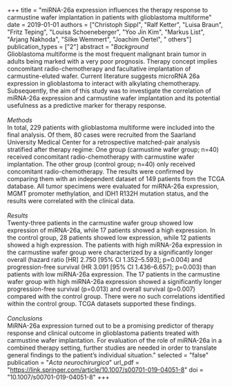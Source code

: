 +++
title = "miRNA-26a expression influences the therapy response to carmustine wafer implantation in patients with glioblastoma multiforme"
date = 2019-01-01
authors = ["Christoph Sippl", "Ralf Ketter", "Luisa Braun", "Fritz Teping", "Louisa Schoeneberger", "Yoo Jin Kim", "Markus List", "Arjang Nakhoda", "Silke Wemmert", "Joachim Oertel", " others"]
publication_types = ["2"]
abstract = "*Background*<br/>Glioblastoma multiforme is the most frequent malignant brain tumor in adults being marked with a very poor prognosis. Therapy concept implies concomitant radio-chemotherapy and facultative implantation of carmustine-eluted wafer. Current literature suggests microRNA 26a expression in glioblastoma to interact with alkylating chemotherapy. Subsequently, the aim of this study was to investigate the correlation of miRNA-26a expression and carmustine wafer implantation and its potential usefulness as a predictive marker for therapy response.<br/><br/>*Methods*<br/>In total, 229 patients with glioblastoma multiforme were included into the final analysis. Of them, 80 cases were recruited from the Saarland University Medical Center for a retrospective matched-pair analysis stratified after therapy regime: One group (carmustine wafer group; n=40) received concomitant radio-chemotherapy with carmustine wafer implantation. The other group (control group; n=40) only received concomitant radio-chemotherapy. The results were confirmed by comparing them with an independent dataset of 149 patients from the TCGA database. All tumor specimens were evaluated for miRNA-26a expression, MGMT promoter methylation, and IDH1 R132H mutation status, and the results were correlated with the clinical data.<br/><br/>*Results*<br/>Twenty-three patients in the carmustine wafer group showed low expression of miRNA-26a, while 17 patients showed a high expression. In the control group, 28 patients showed low expression, while 12 patients showed a high expression. The patients with high miRNA-26a expression in the carmustine wafer group were characterized by a significantly longer overall (hazard ratio [HR] 2.750 [95% CI 1.352–5.593]; p=0.004) and progression-free survival (HR 3.091 [95% CI 1.436–6.657]; p=0.003) than patients with low miRNA-26a expression. The 17 patients in the carmustine wafer group with high miRNA-26a expression showed a significantly longer progression-free survival (p=0.013) and overall survival (p=0.007) compared with the control group. There were no such correlations identified within the control group. TCGA datasets supported these findings.<br/><br/>*Conclusions*<br/>MiRNA-26a expression turned out to be a promising predictor of therapy response and clinical outcome in glioblastoma patients treated with carmustine wafer implantation. For evaluation of the role of miRNA-26a in a combined therapy setting, further studies are needed in order to translate general findings to the patient’s individual situation."
selected = "false"
publication = "*Acta neurochirurgica*"
url_pdf = "https://link.springer.com/article/10.1007/s00701-019-04051-8"
doi = "10.1007/s00701-019-04051-8"
+++

